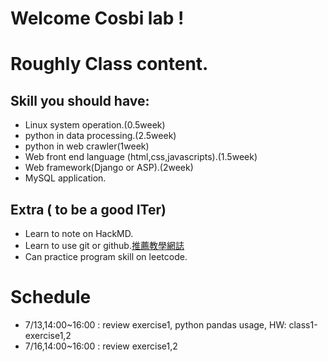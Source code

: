 # Welcome Cosbi lab !
# Roughly Class content.
## Skill you should have:
- Linux system operation.(0.5week)
- python in data processing.(2.5week)
- python in web crawler(1week)
- Web front end language (html,css,javascripts).(1.5week)
- Web framework(Django or ASP).(2week)
- MySQL application.

## Extra ( to be a good ITer)
- Learn to note on HackMD.
- Learn to use git or github.[推薦教學網誌](http://blog.gogojimmy.net/2012/01/17/how-to-use-git-1-git-basic/)
- Can practice program skill on leetcode.
# Schedule
- 7/13,14:00~16:00 : review exercise1, python pandas usage, HW: class1-exercise1,2
- 7/16,14:00~16:00 : review exercise1,2
